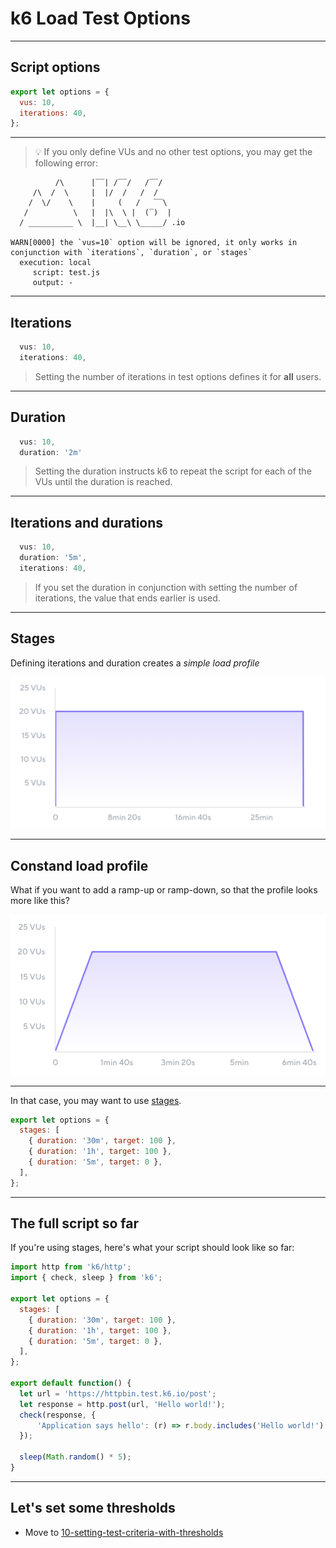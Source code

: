 # k6 Load Test Options

---

## Script options

```js
export let options = {
  vus: 10,
  iterations: 40,
};
```

---

> 💡 If you only define VUs and no other test options, you may get the following error:

```shell
          /\      |‾‾| /‾‾/   /‾‾/   
     /\  /  \     |  |/  /   /  /    
    /  \/    \    |     (   /   ‾‾\  
   /          \   |  |\  \ |  (‾)  | 
  / __________ \  |__| \__\ \_____/ .io

WARN[0000] the `vus=10` option will be ignored, it only works in conjunction with `iterations`, `duration`, or `stages` 
  execution: local
     script: test.js
     output: -
```

---

## Iterations

```js
  vus: 10,
  iterations: 40,
```

> Setting the number of iterations in test options defines it for **all** users.

---

## Duration

```js
  vus: 10,
  duration: '2m'
```

> Setting the duration instructs k6 to repeat the script for each of the VUs until the duration is reached.

---

## Iterations and durations

```js
  vus: 10,
  duration: '5m',
  iterations: 40,
```

> If you set the duration in conjunction with setting the number of iterations, the value that ends earlier is used.

---

## Stages

Defining iterations and duration creates a _simple load profile_

![A simple load profile](../../images/load_profile-no_ramp-up_or_ramp-down.png)
<!-- .element class="stretch" -->

---

## Constand load profile

What if you want to add a ramp-up or ramp-down, so that the profile looks more like this?

![Constant load profile, with ramps](../../images/load_profile-constant.png.png)
<!-- .element class="stretch" -->

---

In that case, you may want to use [stages](https://k6.io/docs/using-k6/options/#stages).

```js
export let options = {
  stages: [
    { duration: '30m', target: 100 },
    { duration: '1h', target: 100 },
    { duration: '5m', target: 0 },
  ],
};
```

---

## The full script so far

If you're using stages, here's what your script should look like so far:

```js
import http from 'k6/http';
import { check, sleep } from 'k6';

export let options = {
  stages: [
    { duration: '30m', target: 100 },
    { duration: '1h', target: 100 },
    { duration: '5m', target: 0 },
  ],
};

export default function() {
  let url = 'https://httpbin.test.k6.io/post';
  let response = http.post(url, 'Hello world!');
  check(response, {
      'Application says hello': (r) => r.body.includes('Hello world!')
  });

  sleep(Math.random() * 5);
}
```

---

## Let's set some thresholds

- Move to [10-setting-test-criteria-with-thresholds](?p=10-setting-test-criteria-with-thresholds)